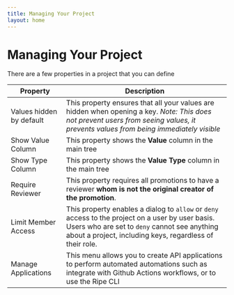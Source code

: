 ```yaml
---
title: Managing Your Project
layout: home
---
```

# Managing Your Project

There are a few properties in a project that you can define

Property|Description
-|-
Values hidden by default|This property ensures that all your values are hidden when opening a key. *Note: This does not prevent users from seeing values, it prevents values from being immediately visible*
Show Value Column|This property shows the **Value** column in the main tree
Show Type Column|This property shows the **Value Type** column in the main tree
Require Reviewer|This property requires all promotions to have a reviewer **whom is not the original creator of the promotion**.
Limit Member Access|This property enables a dialog to `allow` or `deny` access to the project on a user by user basis. Users who are set to `deny` cannot see anything about a project, including keys, regardless of their role.
Manage Applications|This menu allows you to create API applications to perform automated automations such as integrate with Github Actions workflows, or to use the Ripe CLI
